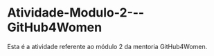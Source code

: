 # Atividade-Modulo-2---GitHub4Women
Esta é a atividade referente ao módulo 2 da mentoria GitHub4Women. 
